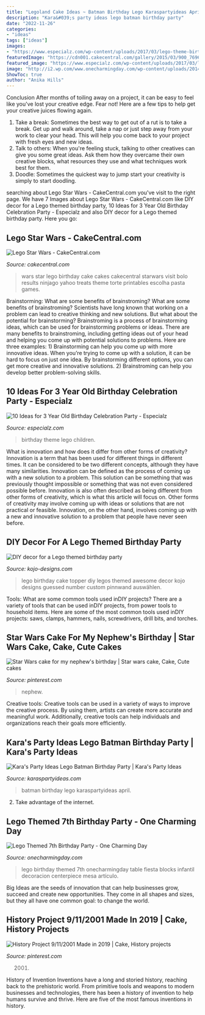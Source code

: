 ```yaml
---
title: "Legoland Cake Ideas ~ Batman Birthday Lego Karaspartyideas April"
description: "Kara&#039;s party ideas lego batman birthday party"
date: "2022-11-26"
categories:
- "ideas"
tags: ["ideas"]
images:
- "https://www.especialz.com/wp-content/uploads/2017/03/lego-theme-birthday-party.jpg"
featuredImage: "https://cdn001.cakecentral.com/gallery/2015/03/900_769636N6t4_lego-star-wars.jpg"
featured_image: "https://www.especialz.com/wp-content/uploads/2017/03/lego-theme-birthday-party.jpg"
image: "http://i2.wp.com/www.onecharmingday.com/wp-content/uploads/2014/05/Lego-Birthday-Party-17.jpg?resize=600%2C600"
ShowToc: true
author: "Anika Hills"
---
```



Conclusion
After months of toiling away on a project, it can be easy to feel like you've lost your creative edge. Fear not! Here are a few tips to help get your creative juices flowing again.
1. Take a break: Sometimes the best way to get out of a rut is to take a break. Get up and walk around, take a nap or just step away from your work to clear your head. This will help you come back to your project with fresh eyes and new ideas.
2. Talk to others: When you're feeling stuck, talking to other creatives can give you some great ideas. Ask them how they overcame their own creative blocks, what resources they use and what techniques work best for them.
3. Doodle: Sometimes the quickest way to jump start your creativity is simply to start doodling.

	

		
searching about Lego Star Wars - CakeCentral.com you've visit to the right page. We have 7 Images about Lego Star Wars - CakeCentral.com like DIY decor for a Lego themed birthday party, 10 Ideas for 3 Year Old Birthday Celebration Party - Especialz and also DIY decor for a Lego themed birthday party. Here you go:
		
    
## Lego Star Wars - CakeCentral.com

<img loading=lazy src="https://cdn001.cakecentral.com/gallery/2015/03/900_769636N6t4_lego-star-wars.jpg" onerror="this.onerror=null;this.src='https://tse4.mm.bing.net/th?id=OIP.pgkQM3_GoU83QhLk_dBCTwHaJ4&amp;pid=15.1';" alt="Lego Star Wars - CakeCentral.com">

_Source: cakecentral.com_

>wars star lego birthday cake cakes cakecentral starwars visit bolo results ninjago yahoo treats theme torte printables escolha pasta games. 

	

Brainstorming: What are some benefits of brainstroming?
What are some benefits of brainstroming? Scientists have long known that working on a problem can lead to creative thinking and new solutions. But what about the potential for brainstorming? Brainstroming is a process of brainstorming ideas, which can be used for brainstorming problems or ideas. There are many benefits to brainstroming, including getting ideas out of your head and helping you come up with potential solutions to problems. Here are three examples: 1) Brainstorming can help you come up with more innovative ideas. When you’re trying to come up with a solution, it can be hard to focus on just one idea. By brainstorming different options, you can get more creative and innovative solutions. 2) Brainstroming can help you develop better problem-solving skills.

    
## 10 Ideas For 3 Year Old Birthday Celebration Party - Especialz

<img loading=lazy src="https://www.especialz.com/wp-content/uploads/2017/03/lego-theme-birthday-party.jpg" onerror="this.onerror=null;this.src='https://tse1.mm.bing.net/th?id=OIP.JVt6WS9oRgXyaInL3D70hAHaLH&amp;pid=15.1';" alt="10 Ideas for 3 Year Old Birthday Celebration Party - Especialz">

_Source: especialz.com_

>birthday theme lego children. 

	

What is innovation and how does it differ from other forms of creativity?
Innovation is a term that has been used for different things in different times. It can be considered to be two different concepts, although they have many similarities. Innovation can be defined as the process of coming up with a new solution to a problem. This solution can be something that was previously thought impossible or something that was not even considered possible before. Innovation is also often described as being different from other forms of creativity, which is what this article will focus on. Other forms of creativity may involve coming up with ideas or solutions that are not practical or feasible. Innovation, on the other hand, involves coming up with a new and innovative solution to a problem that people have never seen before.

    
## DIY Decor For A Lego Themed Birthday Party

<img loading=lazy src="http://kojo-designs.com/wp-content/uploads/2014/07/IMG_9255.jpg" onerror="this.onerror=null;this.src='https://tse4.mm.bing.net/th?id=OIP.EcEa0CeHq0vPqIM3K2_UAwHaHY&amp;pid=15.1';" alt="DIY decor for a Lego themed birthday party">

_Source: kojo-designs.com_

>lego birthday cake topper diy legos themed awesome decor kojo designs guessed number custom pinnwand auswählen. 

	

Tools: What are some common tools used inDIY projects?
There are a variety of tools that can be used inDIY projects, from power tools to household items. Here are some of the most common tools used inDIY projects: saws, clamps, hammers, nails, screwdrivers, drill bits, and torches.

    
## Star Wars Cake For My Nephew&#039;s Birthday | Star Wars Cake, Cake, Cute Cakes

<img loading=lazy src="https://i.pinimg.com/originals/33/c1/58/33c1585003911518c5a54657776f527c.jpg" onerror="this.onerror=null;this.src='https://tse2.mm.bing.net/th?id=OIP.W2h9_IBwxfQhNCUFVFoqSQHaJ4&amp;pid=15.1';" alt="Star Wars cake for my nephew&#039;s birthday | Star wars cake, Cake, Cute cakes">

_Source: pinterest.com_

>nephew. 

	

Creative tools:
Creative tools can be used in a variety of ways to improve the creative process. By using them, artists can create more accurate and meaningful work. Additionally, creative tools can help individuals and organizations reach their goals more efficiently.

    
## Kara&#039;s Party Ideas Lego Batman Birthday Party | Kara&#039;s Party Ideas

<img loading=lazy src="https://karaspartyideas.com/wp-content/uploads/2018/04/Lego-Batman-Birthday-Party-via-KarasPartyIdeas-KarasPartyIdeas.com_.png" onerror="this.onerror=null;this.src='https://tse4.mm.bing.net/th?id=OIP.Qbu-bNkrdqMXvZx5rhCeiAHaLH&amp;pid=15.1';" alt="Kara&#039;s Party Ideas Lego Batman Birthday Party | Kara&#039;s Party Ideas">

_Source: karaspartyideas.com_

>batman birthday lego karaspartyideas april. 

	

2. Take advantage of the internet.

    
## Lego Themed 7th Birthday Party - One Charming Day

<img loading=lazy src="http://i2.wp.com/www.onecharmingday.com/wp-content/uploads/2014/05/Lego-Birthday-Party-17.jpg?resize=600%2C600" onerror="this.onerror=null;this.src='https://tse4.mm.bing.net/th?id=OIP.BGEMY_r2PtHirKRAdS7SHQHaHa&amp;pid=15.1';" alt="Lego Themed 7th Birthday Party - One Charming Day">

_Source: onecharmingday.com_

>lego birthday themed 7th onecharmingday table fiesta blocks infantil decoracion centerpiece mesa artículo. 

	

Big Ideas are the seeds of innovation that can help businesses grow, succeed and create new opportunities. They come in all shapes and sizes, but they all have one common goal: to change the world.

    
## History Project 9/11/2001 Made In 2019 | Cake, History Projects

<img loading=lazy src="https://i.pinimg.com/originals/2f/e1/4f/2fe14f5eff1171940d14d3a35051d1f2.jpg" onerror="this.onerror=null;this.src='https://tse4.mm.bing.net/th?id=OIP.lBc7nPzAqLevAEfxHM0OrQHaJ4&amp;pid=15.1';" alt="History Project 9/11/2001 Made in 2019 | Cake, History projects">

_Source: pinterest.com_

>2001. 

	

History of Invention
Inventions have a long and storied history, reaching back to the prehistoric world. From primitive tools and weapons to modern businesses and technologies, there has been a history of invention to help humans survive and thrive. Here are five of the most famous inventions in history.

